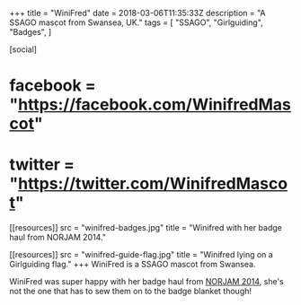 +++
title = "WiniFred"
date = 2018-03-06T11:35:33Z
description = "A SSAGO mascot from Swansea, UK."
tags = [
  "SSAGO",
  "Girlguiding",
  "Badges",
]

[social]
# facebook = "https://facebook.com/WinifredMascot"
# twitter = "https://twitter.com/WinifredMascot"

[[resources]]
src = "winifred-badges.jpg"
title = "Winifred with her badge haul from NORJAM 2014."

[[resources]]
src = "winifred-guide-flag.jpg"
title = "Winifred lying on a Girlguiding flag."
+++
WiniFred is a SSAGO mascot from Swansea.

WiniFred was super happy with her badge haul from [NORJAM 2014](http://www.norjam.org.uk/), she's not the one that has to sew them on to the badge blanket though!